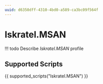 ```yaml
---
uuid: d6350dff-4310-4bd0-a589-ca3bc09f564f
---
```



# Iskratel.MSAN


<!-- prettier-ignore -->
!!! todo
    Describe *Iskratel.MSAN* profile

## Supported Scripts

{{ supported_scripts("Iskratel.MSAN") }}
